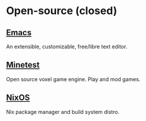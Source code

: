 # Open-source (closed)

## [Emacs](https://www.gnu.org/software/emacs/)

An extensible, customizable, free/libre text editor.

## [Minetest](https://www.minetest.net/)

Open source voxel game engine.
Play and mod games.

## [NixOS](https://nixos.org/)

Nix package manager and build system distro.

